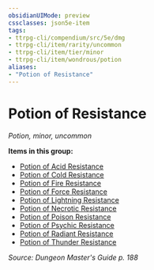 ```yaml
---
obsidianUIMode: preview
cssclasses: json5e-item
tags:
- ttrpg-cli/compendium/src/5e/dmg
- ttrpg-cli/item/rarity/uncommon
- ttrpg-cli/item/tier/minor
- ttrpg-cli/item/wondrous/potion
aliases: 
- "Potion of Resistance"
---
```

# Potion of Resistance
*Potion, minor, uncommon*  



**Items in this group:**

- [Potion of Acid Resistance](/3-Mechanics/CLI/Compendium/items/potion-of-acid-resistance.md)
- [Potion of Cold Resistance](/3-Mechanics/CLI/Compendium/items/potion-of-cold-resistance.md)
- [Potion of Fire Resistance](/3-Mechanics/CLI/Compendium/items/potion-of-fire-resistance.md)
- [Potion of Force Resistance](/3-Mechanics/CLI/Compendium/items/potion-of-force-resistance.md)
- [Potion of Lightning Resistance](/3-Mechanics/CLI/Compendium/items/potion-of-lightning-resistance.md)
- [Potion of Necrotic Resistance](/3-Mechanics/CLI/Compendium/items/potion-of-necrotic-resistance.md)
- [Potion of Poison Resistance](/3-Mechanics/CLI/Compendium/items/potion-of-poison-resistance.md)
- [Potion of Psychic Resistance](/3-Mechanics/CLI/Compendium/items/potion-of-psychic-resistance.md)
- [Potion of Radiant Resistance](/3-Mechanics/CLI/Compendium/items/potion-of-radiant-resistance.md)
- [Potion of Thunder Resistance](/3-Mechanics/CLI/Compendium/items/potion-of-thunder-resistance.md)

*Source: Dungeon Master's Guide p. 188*